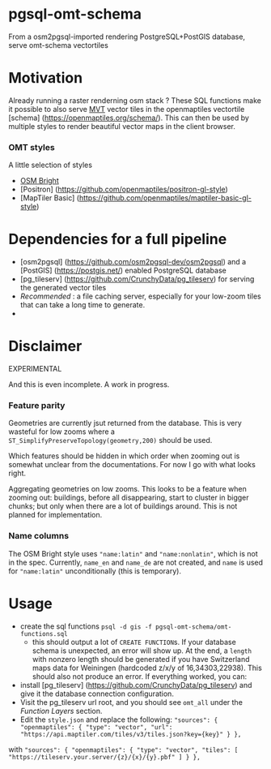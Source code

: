 # pgsql-omt-schema
From a osm2pgsql-imported rendering PostgreSQL+PostGIS database, serve omt-schema vectortiles

# Motivation

Already running a raster renderning osm stack ? These SQL functions make it
possible to also serve 
[MVT](https://docs.mapbox.com/data/tilesets/guides/vector-tiles-standards/)
vector tiles in the openmaptiles vectortile 
[schema] (https://openmaptiles.org/schema/).
This can then be used by multiple styles to render beautiful vector maps in the
client browser.

### OMT styles

A little selection of styles
* [OSM Bright](https://github.com/openmaptiles/osm-bright-gl-style)
* [Positron] (https://github.com/openmaptiles/positron-gl-style)
* [MapTiler Basic] (https://github.com/openmaptiles/maptiler-basic-gl-style)

# Dependencies for a full pipeline

* [osm2pgsql] (https://github.com/osm2pgsql-dev/osm2pgsql) and a
[PostGIS] (https://postgis.net/) enabled PostgreSQL database
* [pg\_tileserv] (https://github.com/CrunchyData/pg_tileserv)
for serving the generated vector tiles
* _Recommended_ : a file caching server, especially for your low-zoom tiles that
can take a long time to generate.
* 

# Disclaimer

EXPERIMENTAL


And this is even incomplete. A work in progress.

### Feature parity

Geometries are currently jsut returned from the database. This is very wasteful
for low zooms where a `ST_SimplifyPreserveTopology(geometry,200)` should be used.


Which features should be hidden in which order when zooming out is somewhat
unclear from the documentations. For now I go with what looks right.


Aggregating geometries on low zooms. This looks to be a feature when zooming
out: buildings, before all disappearing, start to cluster in bigger chunks;
but only when there are a lot of buildings around. This is not planned for
implementation.


### Name columns

The OSM Bright style uses `"name:latin"` and `"name:nonlatin"`, which is not in the spec.
Currently, `name_en` and `name_de` are not created, and `name` is used for `"name:latin"`
unconditionally (this is temporary).

# Usage

* create the sql functions
`psql -d gis -f pgsql-omt-schema/omt-functions.sql`
  - this should output a lot of `CREATE FUNCTION`s.
If your database schema is unexpected, an error will show up.
At the end, a `length` with nonzero length should be generated if you have Switzerland
maps data for Weiningen (hardcoded z/x/y of 16,34303,22938).
This should also not produce an error. If everything worked, you can:
* install
[pg\_tileserv] (https://github.com/CrunchyData/pg_tileserv)
and give it the database connection configuration.
* Visit the pg\_tileserv url root, and you should see `omt_all` under the 
_Function Layers_ section.
* Edit the `style.json` and replace the following:
`
"sources": {
    "openmaptiles": {
      "type": "vector",
      "url": "https://api.maptiler.com/tiles/v3/tiles.json?key={key}"
    }
  },
`


with
`
"sources": {
    "openmaptiles": {
      "type": "vector",
      "tiles": [
        "https://tileserv.your.server/{z}/{x}/{y}.pbf"
      ]
    }
  },
`
